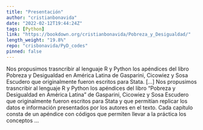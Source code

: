 ```yaml
---
title: "Presentación"
author: "cristianbonavida"
date: "2022-02-12T19:44:24Z"
tags: [Python]
link: "https://bookdown.org/cristianbonavida/Pobreza_y_Desigualdad/"
length_weight: "19.8%"
repo: "crisbonavida/PyD_codes"
pinned: false
---
```


Nos propusimos trasncribir al lenguaje R y Python los apéndices del libro Pobreza y Desigualdad en América Latina de Gasparini, Cicowiez y Sosa Escudero que originalmente fueron escritos para Stata. [...] Nos propusimos trasncribir al lenguaje R y Python los apéndices del libro “Pobreza y Desigualdad en América Latina” de Gasparini, Cicowiez y Sosa Escudero que originalmente fueron escritos para Stata y que permitían replicar los datos e información presentados por los autores en el texto. Cada capítulo consta de un apéndice con códigos que permiten llevar a la práctica los conceptos ...

